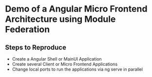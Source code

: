 # Demo of a Angular Micro Frontend Architecture using Module Federation

## Steps to Reproduce

- Create a Angular Shell or MainUI Application
- Create several Client or Micro Frontend Applications
- Change local ports to run the applications via ng serve in parallel